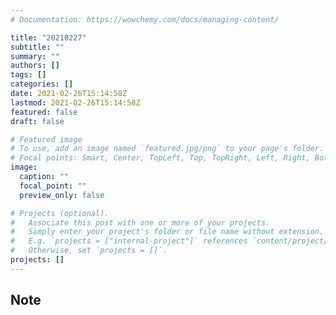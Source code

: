 ```yaml
---
# Documentation: https://wowchemy.com/docs/managing-content/

title: "20210227"
subtitle: ""
summary: ""
authors: []
tags: []
categories: []
date: 2021-02-26T15:14:58Z
lastmod: 2021-02-26T15:14:58Z
featured: false
draft: false

# Featured image
# To use, add an image named `featured.jpg/png` to your page's folder.
# Focal points: Smart, Center, TopLeft, Top, TopRight, Left, Right, BottomLeft, Bottom, BottomRight.
image:
  caption: ""
  focal_point: ""
  preview_only: false

# Projects (optional).
#   Associate this post with one or more of your projects.
#   Simply enter your project's folder or file name without extension.
#   E.g. `projects = ["internal-project"]` references `content/project/deep-learning/index.md`.
#   Otherwise, set `projects = []`.
projects: []
---
```


## Note

